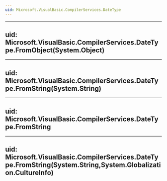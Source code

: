 ```yaml
---
uid: Microsoft.VisualBasic.CompilerServices.DateType
---
```


---
uid: Microsoft.VisualBasic.CompilerServices.DateType.FromObject(System.Object)
---

---
uid: Microsoft.VisualBasic.CompilerServices.DateType.FromString(System.String)
---

---
uid: Microsoft.VisualBasic.CompilerServices.DateType.FromString
---

---
uid: Microsoft.VisualBasic.CompilerServices.DateType.FromString(System.String,System.Globalization.CultureInfo)
---
